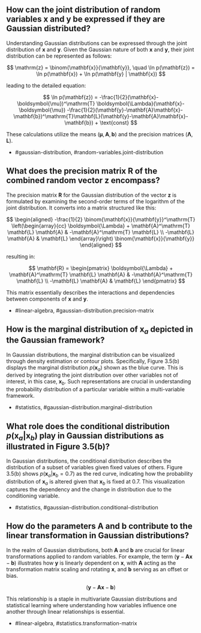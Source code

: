 ## How can the joint distribution of random variables $\mathbf{x}$ and $\mathbf{y}$ be expressed if they are Gaussian distributed?

Understanding Gaussian distributions can be expressed through the joint distribution of $\mathbf{x}$ and $\mathbf{y}$. Given the Gaussian nature of both $\mathbf{x}$ and $\mathbf{y}$, their joint distribution can be represented as follows:

$$
\mathrm{z} = \binom{\mathbf{x}}{\mathbf{y}}, \quad \ln p(\mathbf{z}) = \ln p(\mathbf{x}) + \ln p(\mathbf{y} | \mathbf{x})
$$

leading to the detailed equation:

$$
\ln p(\mathbf{z}) = -\frac{1}{2}(\mathbf{x}-\boldsymbol{\mu})^\mathrm{T} \boldsymbol{\Lambda}(\mathbf{x}-\boldsymbol{\mu})  -\frac{1}{2}(\mathbf{y}-\mathbf{A}\mathbf{x}-\mathbf{b})^\mathrm{T}\mathbf{L}(\mathbf{y}-\mathbf{A}\mathbf{x}-\mathbf{b}) + \text{const}
$$

These calculations utilize the means $(\boldsymbol{\mu}, \mathbf{A}, \mathbf{b})$ and the precision matrices $(\boldsymbol{\Lambda}, \mathbf{L})$.

- #gaussian-distribution, #random-variables.joint-distribution

## What does the precision matrix $\mathbf{R}$ of the combined random vector $\mathbf{z}$ encompass?

The precision matrix $\mathbf{R}$ for the Gaussian distribution of the vector $\mathbf{z}$ is formulated by examining the second-order terms of the logarithm of the joint distribution. It converts into a matrix structured like this:

$$
\begin{aligned}
-\frac{1}{2} \binom{\mathbf{x}}{\mathbf{y}}^\mathrm{T} \left(\begin{array}{cc}
\boldsymbol{\Lambda} + \mathbf{A}^\mathrm{T} \mathbf{L} \mathbf{A} & -\mathbf{A}^\mathrm{T} \mathbf{L} \\
-\mathbf{L} \mathbf{A} & \mathbf{L}
\end{array}\right) \binom{\mathbf{x}}{\mathbf{y}}
\end{aligned}
$$

resulting in:

$$
\mathbf{R} = \begin{pmatrix}
\boldsymbol{\Lambda} + \mathbf{A}^\mathrm{T} \mathbf{L} \mathbf{A} & -\mathbf{A}^\mathrm{T} \mathbf{L} \\
-\mathbf{L} \mathbf{A} & \mathbf{L}
\end{pmatrix}
$$

This matrix essentially describes the interactions and dependencies between components of $\mathbf{x}$ and $\mathbf{y}$.

- #linear-algebra, #gaussian-distribution.precision-matrix

## How is the marginal distribution of $\mathbf{x}_a$ depicted in the Gaussian framework?

In Gaussian distributions, the marginal distribution can be visualized through density estimation or contour plots. Specifically, Figure 3.5(b) displays the marginal distribution $p(\mathbf{x}_a)$ shown as the blue curve. This is derived by integrating the joint distribution over other variables not of interest, in this case, $\mathbf{x}_b$. Such representations are crucial in understanding the probability distribution of a particular variable within a multi-variable framework.

- #statistics, #gaussian-distribution.marginal-distribution

## What role does the conditional distribution $p(\mathbf{x}_a | \mathbf{x}_b)$ play in Gaussian distributions as illustrated in Figure 3.5(b)?

In Gaussian distributions, the conditional distribution describes the distribution of a subset of variables given fixed values of others. Figure 3.5(b) shows $p(\mathbf{x}_a | \mathbf{x}_b = 0.7)$ as the red curve, indicating how the probability distribution of $\mathbf{x}_a$ is altered given that $\mathbf{x}_b$ is fixed at 0.7. This visualization captures the dependency and the change in distribution due to the conditioning variable.

- #statistics, #gaussian-distribution.conditional-distribution

## How do the parameters $\mathbf{A}$ and $\mathbf{b}$ contribute to the linear transformation in Gaussian distributions?

In the realm of Gaussian distributions, both $\mathbf{A}$ and $\mathbf{b}$ are crucial for linear transformations applied to random variables. For example, the term $(\mathbf{y} - \mathbf{A}\mathbf{x} - \mathbf{b})$ illustrates how $\mathbf{y}$ is linearly dependent on $\mathbf{x}$, with $\mathbf{A}$ acting as the transformation matrix scaling and rotating $\mathbf{x}$, and $\mathbf{b}$ serving as an offset or bias.

$$
(\mathbf{y} - \mathbf{A}\mathbf{x} - \mathbf{b})
$$

This relationship is a staple in multivariate Gaussian distributions and statistical learning where understanding how variables influence one another through linear relationships is essential.

- #linear-algebra, #statistics.transformation-matrix